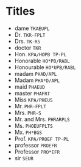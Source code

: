 # Titles

* dame `TKAEUPL`
* Dr. `TKR-FPLT`
* Drs. `TK-RS`
* doctor `TKR`
* Hon. `KPA/HOPB TP-PL`
* Honorable `HO*PB/RABL`
* Honourable `HO*UPB/RABL`
* madam `PHAD/APL`
* Madam `PHA*D/APL`
* maid `PHAEUD`
* master `PHAFRT`
* Miss `KPA/PHEUS`
* Mr. `PHR-FPLT`
* Mrs. `PHR-S`
* Mr. and Mrs. `PHRARPLS`
* Ms. `PHOEUFPLTS`
* Mx. `PH*BGS`
* Prof. `KPA/PROEF TP-PL`
* professor `PROEFR`
* Professor `PRO*EFR`
* sir `SEUR`
